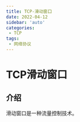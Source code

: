 ```yaml
---
title: TCP-滑动窗口
date: 2022-04-12
sidebar: 'auto'
categories:
 - TCP
tags:
 - 网络协议
---
```


# TCP滑动窗口

## 介绍

滑动窗口是一种流量控制技术。